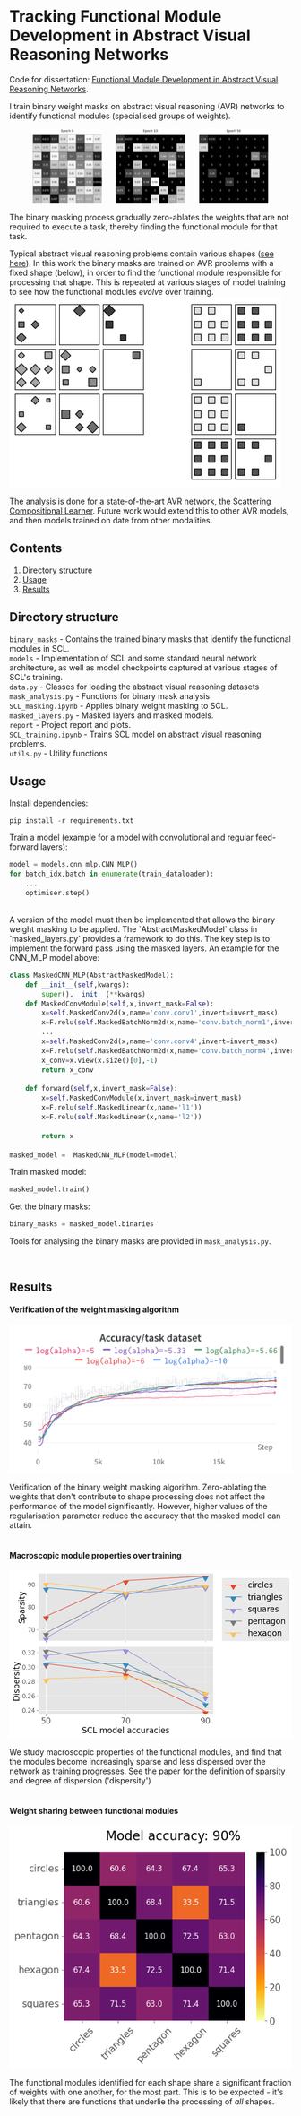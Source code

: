 # Tracking Functional Module Development in Abstract Visual Reasoning Networks

Code for dissertation: [Functional Module Development in Abstract Visual Reasoning Networks](https://drive.google.com/file/d/1CHhiasb4b5wZ8tKvAXu-2gEgDP7IO4wj/view?usp=sharing).

I train binary weight masks on abstract visual reasoning (AVR) networks to identify functional modules (specialised groups of weights).

<figure style="text-align: center;">
<div style="display: flex; justify-content: space-between;">
  <img src="report/report_plots/BWM_graphic/Epoch_0.png" alt="Epoch 0" width="30%" />
  <img src="report/report_plots/BWM_graphic/Epoch_10.png" alt="Epoch 10" width="30%" />
  <img src="report/report_plots/BWM_graphic/Epoch_50.png" alt="Epoch 50" width="30%" />
</div>
</figure>

The binary masking process gradually zero-ablates the weights that are not required to execute a task, thereby finding the functional module for that task.

Typical abstract visual reasoning problems contain various shapes ([see here](https://github.com/WellyZhang/RAVEN)). In this work the binary masks are trained on AVR problems with a fixed shape (below), in order to find the functional module responsible for processing that shape. This is repeated at various stages of model training to see how the functional modules *evolve* over training.
<be>
![alt text](report/report_plots/problem_instances/squares.png)


The analysis is done for a state-of-the-art AVR network, the [Scattering Compositional Learner](https://arxiv.org/abs/2007.04212). Future work would extend this to other AVR models, and then models trained on date from other modalities. 


## Contents
1. [Directory structure](##directory-structure)
2. [Usage](##usage)
3. [Results](##results-overview)

## Directory structure

`binary_masks` - Contains the trained binary masks that identify the functional modules in SCL. \
`models` - Implementation of SCL and some standard neural network architecture, as well as model checkpoints captured at various stages of SCL's training.  \
`data.py` - Classes for loading the abstract visual reasoning datasets \
`mask_analysis.py` - Functions for binary mask analysis \
`SCL_masking.ipynb` - Applies binary weight masking to SCL. \
`masked_layers.py` - Masked layers and masked models. \
`report` - Project report and plots. \
`SCL_training.ipynb` - Trains SCL model on abstract visual reasoning problems. \
`utils.py` - Utility functions 


## Usage

Install dependencies:
```python
pip install -r requirements.txt
```

Train a model (example for a model with convolutional and regular feed-forward layers): 
```python
model = models.cnn_mlp.CNN_MLP()
for batch_idx,batch in enumerate(train_dataloader):
    ...
    optimiser.step()
```
<br>
A version of the model must then be implemented that allows the binary weight masking to be applied. The `AbstractMaskedModel` class in `masked_layers.py` provides a framework to do this. The key step is to implement the forward pass using the masked layers. An example for the CNN_MLP model above:

```python
class MaskedCNN_MLP(AbstractMaskedModel):
    def __init__(self,kwargs):
        super().__init__(**kwargs)
    def MaskedConvModule(self,x,invert_mask=False):
        x=self.MaskedConv2d(x,name='conv.conv1',invert=invert_mask)
        x=F.relu(self.MaskedBatchNorm2d(x,name='conv.batch_norm1',invert=invert_mask))
        ...
        x=self.MaskedConv2d(x,name='conv.conv4',invert=invert_mask)
        x=F.relu(self.MaskedBatchNorm2d(x,name='conv.batch_norm4',invert=invert_mask))
        x_conv=x.view(x.size()[0],-1)
        return x_conv

    def forward(self,x,invert_mask=False):
        x=self.MaskedConvModule(x,invert_mask=invert_mask)
        x=F.relu(self.MaskedLinear(x,name='l1'))
        x=F.relu(self.MaskedLinear(x,name='l2'))

        return x

masked_model =  MaskedCNN_MLP(model=model)
```

Train masked model:
```python
masked_model.train()
```

Get the binary masks:
```python
binary_masks = masked_model.binaries
```

Tools for analysing the binary masks are provided in `mask_analysis.py`.  

<br>


## Results


#### Verification of the weight masking algorithm
![alt text](report/report_plots/training_curves/SCL_90_trainingcurves_task.png)

Verification of the binary weight masking algorithm. Zero-ablating the weights that don't contribute to shape processing does not affect the performance of the model significantly. However, higher values of the regularisation parameter reduce the accuracy that the masked model can attain.
<br><br>

#### Macroscopic module properties over training

![alt text](report/report_plots/line_plots.png)

We study macroscopic properties of the functional modules, and find that the modules become increasingly sparse and less dispersed over the network as training progresses. See the paper for the definition of sparsity and degree of dispersion ('dispersity')
<br><br>

#### Weight sharing between functional modules

![alt text](report/report_plots/sharing_matrices/SCL_90.png)

The functional modules identified for each shape share a significant fraction of weights with one another, for the most part. This is to be expected - it's likely that there are functions that underlie the processing of *all* shapes.

